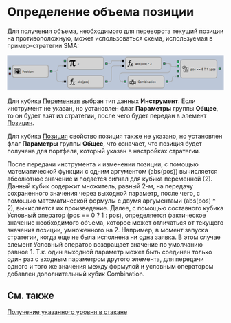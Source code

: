 # Определение объема позиции

Для получения объема, необходимого для переворота текущий позиции на противоположную, может использоваться схема, используемая в пример\-стратегии SMA:

![Designer Determination of the volume position 00](../images/Designer_Determination_of_volume_position_00.png)

Для кубика [Переменная](Designer_Variable.md) выбран тип данных **Инструмент**. Если инструмент не указан, но установлен флаг **Параметры** группы **Общее**, то он будет взят из стратегии, после чего будет передан в элемент [Позиция](Designer_Position.md).

Для кубика [Позиция](Designer_Position.md) свойство позиция также не указано, но установлен флаг **Параметры** группы **Общее**, что означает, что позиция будет получена для портфеля, который указан в настройках стратегии.

После передачи инструмента и изменении позиции, с помощью математической функции с одним аргументом (abs(pos)) вычисляется абсолютное значение и подается сигнал для кубика переменной (2). Данный кубик содержит множитель, равный 2\-м, на передачу сохраненного значения через выходной параметр, после чего, с помощью математической формулы с двумя аргументами (abs(pos) \* 2), вычисляется их произведение. Далее, с помощью составного кубика Условный оператор (pos \=\= 0 ? 1 : pos), определяется фактическое значение необходимого объема, которое может отличаться от текущего значения позиции, умноженного на 2. Например, в момент запуска стратегии, когда еще не была исполнена ни одна заявка. В этом случае элемент Условный оператор возвращает значение по умолчанию равное 1. Т.к. один выходной параметр может быть соединен только один раз с входным параметром другого элемента, для передачи одного и того же значения между формулой и условным оператором добавлен дополнительный кубик Combination.

## См. также

[Получение указанного уровня в стакане](Designer_Depth_Obtaining_Specified_level.md)
